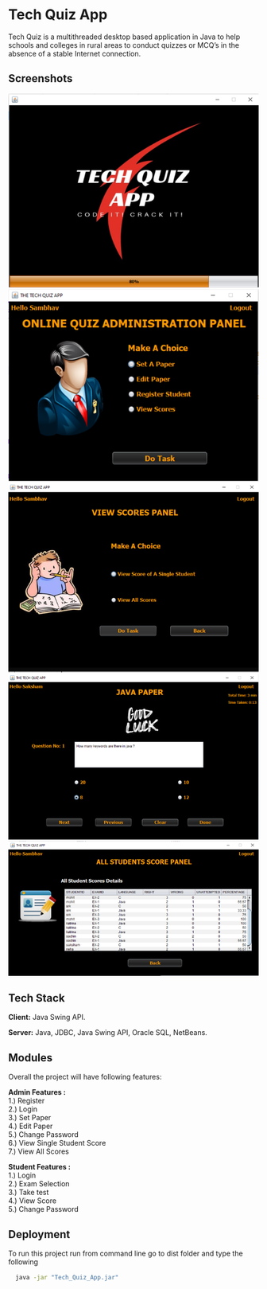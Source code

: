 
# Tech Quiz App


Tech Quiz is a multithreaded desktop based application in Java to help schools and colleges in rural areas to conduct quizzes or MCQ’s in the absence of  a stable Internet connection.

## Screenshots

![App Screenshot](https://github.com/sambhav07/Tech-Quiz-App/blob/main/snapshots/techquiz1.png)
![App Screenshot](https://github.com/sambhav07/Tech-Quiz-App/blob/main/snapshots/techquiz2.png)
![App Screenshot](https://github.com/sambhav07/Tech-Quiz-App/blob/main/snapshots/techquiz3.png)
![App Screenshot](https://github.com/sambhav07/Tech-Quiz-App/blob/main/snapshots/techquiz6.png)
![App Screenshot](https://github.com/sambhav07/Tech-Quiz-App/blob/main/snapshots/techquiz5.png)

## Tech Stack

**Client:** Java Swing API.

**Server:** Java, JDBC, Java Swing API, Oracle SQL, NetBeans.


## Modules

Overall the project will have following features:

**Admin Features :**\
1.) Register\
2.) Login\
3.) Set Paper\
4.) Edit Paper\
5.) Change Password\
6.) View Single Student Score\
7.) View All Scores

**Student Features :**\
1.) Login\
2.) Exam Selection\
3.) Take test\
4.) View Score\
5.) Change Password

## Deployment

To run this project run from command line go to dist folder and type the following

```bash
  java -jar "Tech_Quiz_App.jar"
```

